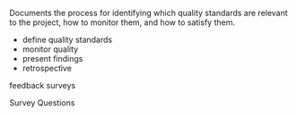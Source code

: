 Documents the process for identifying which quality standards are relevant to the project, how to monitor them, and how to satisfy them.

- define quality standards
- monitor quality
- present findings
- retrospective


feedback surveys

Survey Questions